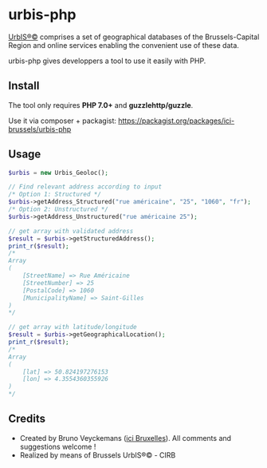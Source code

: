 # urbis-php
[UrbIS®©](http://bric.brussels/en/our-solutions/urbis-solutions) comprises a set of geographical databases of the Brussels-Capital Region and online services enabling the convenient use of these data.

urbis-php gives developpers a tool to use it easily with PHP.


## Install

The tool only requires **PHP 7.0+** and **guzzlehttp/guzzle**.

Use it via composer + packagist: https://packagist.org/packages/ici-brussels/urbis-php

## Usage

```php
$urbis = new Urbis_Geoloc();

// Find relevant address according to input
/* Option 1: Structured */
$urbis->getAddress_Structured("rue américaine", "25", "1060", "fr");
/* Option 2: Unstructured */
$urbis->getAddress_Unstructured("rue américaine 25");

// get array with validated address
$result = $urbis->getStructuredAddress();
print_r($result);
/*
Array
(
    [StreetName] => Rue Américaine
    [StreetNumber] => 25
    [PostalCode] => 1060
    [MunicipalityName] => Saint-Gilles
)
*/

// get array with latitude/longitude
$result = $urbis->getGeographicalLocation();
print_r($result);
/*
Array
(
    [lat] => 50.824197276153
    [lon] => 4.3554360355926
)
*/
```

## Credits ##
- Created by Bruno Veyckemans ([ici Bruxelles](https://ici.brussels/)). All comments and suggestions welcome !
- Realized by means of Brussels UrbIS®© - CIRB
